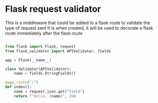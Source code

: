 # Flask request validator

This is a middleware that could be added to a flask route to validate the type of request sent
It is when created, it will be used to decorate a flask route immediately after the flask route

```python

from flask import Flask, request
from flask_validator import APIValidator, fields

app = Flask(__name__)

class Validator(APIValidator):
    name = fields.StringFields()

@app.route("/")
def index():
    name = request.json.get("field")
    return f"Hello, {name}", 200

```